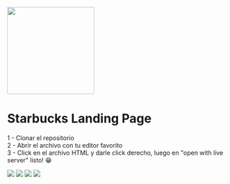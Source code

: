 <p>
  <img src="https://logodownload.org/wp-content/uploads/2017/10/Starbucks-logo.png" width="200px"/>
</p>

# Starbucks Landing Page

<p>
1 - Clonar el repositorio <br/>
2 - Abrir el archivo con tu editor favorito <br/>
3 - Click en el archivo HTML y darle click derecho, luego en "open with live server"
  listo! 😁
</p>

<p>
  <img src="https://user-images.githubusercontent.com/95699700/174691436-2654852a-c22e-4ab8-a131-b460e2d911cd.png"/>
  <img src="https://user-images.githubusercontent.com/95699700/174691472-b71954bd-dccf-4d3c-a698-98df33211530.png"/>
  <img src="https://user-images.githubusercontent.com/95699700/174691492-9a40a79e-692c-4a3f-8e56-e7cc4bf7bf15.png"/>
  <img src="https://user-images.githubusercontent.com/95699700/174691518-0e6a112d-3e84-4317-8539-edfe4b90cf3f.png"/>
</p>
